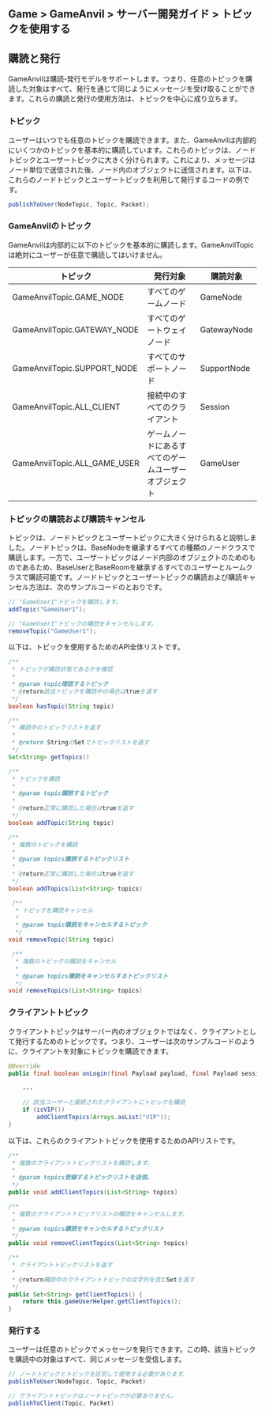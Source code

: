 ## Game > GameAnvil > サーバー開発ガイド > トピックを使用する



## 購読と発行

GameAnvilは購読-発行モデルをサポートします。つまり、任意のトピックを購読した対象はすべて、発行を通じて同じようにメッセージを受け取ることができます。これらの購読と発行の使用方法は、トピックを中心に成り立ちます。



### トピック

ユーザーはいつでも任意のトピックを購読できます。また、GameAnvilは内部的にいくつかのトピックを基本的に購読しています。これらのトピックは、ノードトピックとユーザートピックに大きく分けられます。これにより、メッセージはノード単位で送信された後、ノード内のオブジェクトに送信されます。以下は、これらのノードトピックとユーザートピックを利用して発行するコードの例です。

```java
publishToUser(NodeTopic, Topic, Packet);
```


### GameAnvilのトピック

GameAnvilは内部的に以下のトピックを基本的に購読します。GameAnvilTopicは絶対にユーザーが任意で購読してはいけません。

| トピック                       | 発行対象               | 購読対象 |
| ---------------------------- |-----------------------| ----------- |
| GameAnvilTopic.GAME_NODE     | すべてのゲームノード            | GameNode    |
| GameAnvilTopic.GATEWAY_NODE  | すべてのゲートウェイノード         | GatewayNode |
| GameAnvilTopic.SUPPORT_NODE  | すべてのサポートノード           | SupportNode |
| GameAnvilTopic.ALL_CLIENT    | 接続中のすべてのクライアント      | Session     |
| GameAnvilTopic.ALL_GAME_USER | ゲームノードにあるすべてのゲームユーザーオブジェクト | GameUser    |



### トピックの購読および購読キャンセル

トピックは、ノードトピックとユーザートピックに大きく分けられると説明しました。ノードトピックは、BaseNodeを継承するすべての種類のノードクラスで購読します。一方で、ユーザートピックはノード内部のオブジェクトのためのものであるため、BaseUserとBaseRoomを継承するすべてのユーザーとルームクラスで購読可能です。ノードトピックとユーザートピックの購読および購読キャンセル方法は、次のサンプルコードのとおりです。

```java
// "GameUser1"トピックを購読します。
addTopic("GameUser1");

// "GameUser1"トピックの購読をキャンセルします。
removeTopic("GameUser1");
```

以下は、トピックを使用するためのAPI全体リストです。
```java
/**
 * トピックが購読状態であるかを確認
 *
 * @param topic確認するトピック
 * @return該当トピックを購読中の場合はtrueを返す
 */
boolean hasTopic(String topic)

/**
 * 購読中のトピックリストを返す
 *
 * @return StringのSetでトピックリストを返す
 */
Set<String> getTopics()

/**
 * トピックを購読
 *
 * @param topic購読するトピック
 *
 * @return正常に購読した場合はtrueを返す
 */
boolean addTopic(String topic)

/**
 * 複数のトピックを購読
 *
 * @param topics購読するトピックリスト
 *
 * @return正常に購読した場合はtrueを返す
 */
boolean addTopics(List<String> topics)

 /**
  * トピックを購読キャンセル
  *
  * @param topic購読をキャンセルするトピック
  */
void removeTopic(String topic)

 /**
  * 複数のトピックの購読をキャンセル
  *
  * @param topics購読をキャンセルするトピックリスト
  */
void removeTopics(List<String> topics)
```



### クライアントトピック

クライアントトピックはサーバー内のオブジェクトではなく、クライアントとして発行するためのトピックです。つまり、ユーザーは次のサンプルコードのように、クライアントを対象にトピックを購読できます。

```java
@Override
public final boolean onLogin(final Payload payload, final Payload sessionPayload, Payload outPayload) throws SuspendExecution {

    ...
        
	// 該当ユーザーと接続されたクライアントにトピックを購読
	if (isVIP())
		addClientTopics(Arrays.asList("VIP"));
}
```
以下は、これらのクライアントトピックを使用するためのAPIリストです。
```java
/**
 * 複数のクライアントトピックリストを購読します。
 *
 * @param topics登録するトピックリストを送信。
 */
public void addClientTopics(List<String> topics)

/**
 * 複数のクライアントトピックリストの購読をキャンセルします。
 *
 * @param topics購読をキャンセルするトピックリスト
 */
public void removeClientTopics(List<String> topics)

/**
 * クライアントトピックリストを返す
 *
 * @return購読中のクライアントトピックの文字列を含むSetを返す
 */
public Set<String> getClientTopics() {
    return this.gameUserHelper.getClientTopics();
}
```



### 発行する

ユーザーは任意のトピックでメッセージを発行できます。この時、該当トピックを購読中の対象はすべて、同じメッセージを受信します。

```java
// ノードトピックとトピックを区別して使用する必要があります。
publishToUser(NodeTopic, Topic, Packet)

// クライアントトピックはノードトピックが必要ありません。
publishToClient(Topic, Packet)
```

